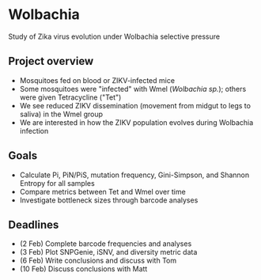 # Wolbachia
Study of Zika virus evolution under Wolbachia selective pressure

## Project overview
- Mosquitoes fed on blood or ZIKV-infected mice
- Some mosquitoes were "infected" with Wmel (*Wolbachia sp.*); others were given Tetracycline ("Tet")
- We see reduced ZIKV dissemination (movement from midgut to legs to saliva) in the Wmel group
- We are interested in how the ZIKV population evolves during Wolbachia infection

## Goals
- Calculate Pi, PiN/PiS, mutation frequency, Gini-Simpson, and Shannon Entropy for all samples
- Compare metrics between Tet and Wmel over time
- Investigate bottleneck sizes through barcode analyses

## Deadlines
- (2 Feb) Complete barcode frequencies and analyses
- (3 Feb) Plot SNPGenie, iSNV, and diversity metric data
- (6 Feb) Write conclusions and discuss with Tom
- (10 Feb) Discuss conclusions with Matt